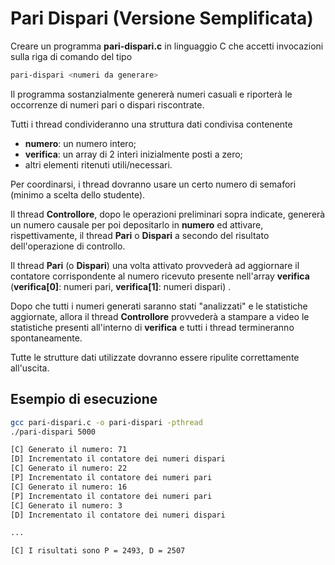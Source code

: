 # Pari Dispari (Versione Semplificata)

Creare un programma **pari-dispari.c** in linguaggio C che accetti invocazioni sulla riga di comando del tipo

```bash
pari-dispari <numeri da generare>
```

Il programma sostanzialmente genererà numeri casuali e riporterà le occorrenze di numeri pari o dispari riscontrate.

Tutti i thread condivideranno una struttura dati condivisa contenente 
- **numero**: un numero intero;
- **verifica**: un array di 2 interi inizialmente posti a zero;
- altri elementi ritenuti utili/necessari.

Per coordinarsi, i thread dovranno usare un certo numero di semafori (minimo a scelta dello studente).

Il thread **Controllore**, dopo le operazioni preliminari sopra indicate, genererà un numero causale per poi depositarlo in **numero** ed attivare, rispettivamente, il thread **Pari** o **Dispari** a secondo del risultato dell'operazione di controllo. 

Il thread **Pari** (o **Dispari**) una volta attivato provvederà ad aggiornare il contatore corrispondente al numero ricevuto presente nell'array **verifica** 
(**verifica[0]**: numeri pari, **verifica[1]**: numeri dispari) .

Dopo che tutti i numeri generati saranno stati "analizzati" e le statistiche aggiornate, allora il thread **Controllore** provvederà a stampare a video le statistiche presenti all'interno di **verifica** e tutti i thread termineranno spontaneamente.

Tutte le strutture dati utilizzate dovranno essere ripulite correttamente all'uscita.

## Esempio di esecuzione
```bash
gcc pari-dispari.c -o pari-dispari -pthread
./pari-dispari 5000

[C] Generato il numero: 71
[D] Incrementato il contatore dei numeri dispari
[C] Generato il numero: 22
[P] Incrementato il contatore dei numeri pari
[C] Generato il numero: 16
[P] Incrementato il contatore dei numeri pari
[C] Generato il numero: 3
[D] Incrementato il contatore dei numeri dispari

...

[C] I risultati sono P = 2493, D = 2507 
```